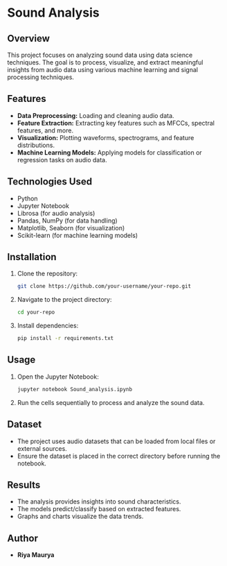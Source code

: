 # Sound Analysis 

## Overview
This project focuses on analyzing sound data using data science techniques. The goal is to process, visualize, and extract meaningful insights from audio data using various machine learning and signal processing techniques.

## Features
- **Data Preprocessing:** Loading and cleaning audio data.
- **Feature Extraction:** Extracting key features such as MFCCs, spectral features, and more.
- **Visualization:** Plotting waveforms, spectrograms, and feature distributions.
- **Machine Learning Models:** Applying models for classification or regression tasks on audio data.

## Technologies Used
- Python
- Jupyter Notebook
- Librosa (for audio analysis)
- Pandas, NumPy (for data handling)
- Matplotlib, Seaborn (for visualization)
- Scikit-learn (for machine learning models)

## Installation
1. Clone the repository:
   ```sh
   git clone https://github.com/your-username/your-repo.git
   ```
2. Navigate to the project directory:
   ```sh
   cd your-repo
   ```
3. Install dependencies:
   ```sh
   pip install -r requirements.txt
   ```

## Usage
1. Open the Jupyter Notebook:
   ```sh
   jupyter notebook Sound_analysis.ipynb
   ```
2. Run the cells sequentially to process and analyze the sound data.

## Dataset
- The project uses audio datasets that can be loaded from local files or external sources.
- Ensure the dataset is placed in the correct directory before running the notebook.

## Results
- The analysis provides insights into sound characteristics.
- The models predict/classify based on extracted features.
- Graphs and charts visualize the data trends.

## Author
- **Riya Maurya**




